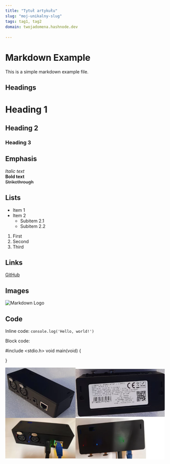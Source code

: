 ```yaml
---
title: "Tytuł artykułu"
slug: "moj-unikalny-slug"
tags: tag1, tag2
domain: twojadomena.hashnode.dev

---
```




# Markdown Example

This is a simple markdown example file.

## Headings

# Heading 1
## Heading 2
### Heading 3

## Emphasis

*Italic text*  
**Bold text**  
~~Strikethrough~~

## Lists

- Item 1
- Item 2
    - Subitem 2.1
    - Subitem 2.2

1. First
2. Second
3. Third

## Links

[GitHub](https://github.com)

## Images

![Markdown Logo](https://markdown-here.com/img/icon256.png)

## Code

Inline code: `console.log('Hello, world!')`

Block code:

#include <stdio.h>
void main(void)
{

}


![promyk](images/36-multiobudowa-6753241cb0c97.webp)